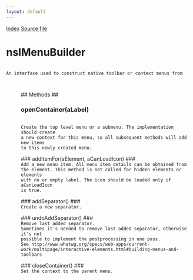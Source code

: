 ```yaml
---
layout: default
---
```

<div id='links'><a href="../index.html">Index</a>
<a href="http://dxr.mozilla.org/mozilla-central/source/dom/html/nsIMenuBuilder.idl">Source file</a>
</div>

# nsIMenuBuilder #
<code>  
An interface used to construct native toolbar or context menus from <menu>  
  
</code>
## Methods ##

### openContainer(aLabel) ###
<code>  
Create the top level menu or a submenu. The implementation should create  
a new context for this menu, so all subsequent methods will add new items  
to this newly created menu.  
  
</code>
### addItemFor(aElement, aCanLoadIcon) ###
<code>  
Add a new menu item. All menu item details can be obtained from  
the element. This method is not called for hidden elements or elements  
with no or empty label. The icon should be loaded only if aCanLoadIcon  
is true.  
  
</code>
### addSeparator() ###
<code>  
Create a new separator.  
  
</code>
### undoAddSeparator() ###
<code>  
Remove last added separator.  
Sometimes it's needed to remove last added separator, otherwise it's not  
possible to implement the postprocessing in one pass.  
See http://www.whatwg.org/specs/web-apps/current-work/multipage/interactive-elements.html#building-menus-and-toolbars  
  
</code>
### closeContainer() ###
<code>  
Set the context to the parent menu.  
  
</code>